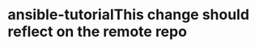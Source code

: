 # ansible-tutorialT h i s   c h a n g e   s h o u l d   r e f l e c t   o n   t h e   r e m o t e   r e p o  
 